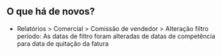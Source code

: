 ## O que há de novos?

* Relatórios > Comercial > Comissão de vendedor > Alteração filtro período: As datas de filtro foram alteradas de datas de competência para data de quitação da fatura